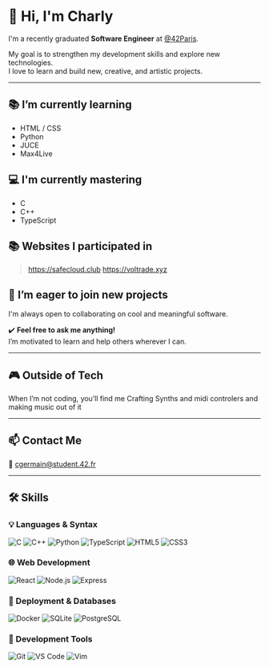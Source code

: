 # 👋 Hi, I'm Charly

I'm a recently graduated **Software Engineer** at [@42Paris](https://42.fr/).

My goal is to strengthen my development skills and explore new technologies.  
I love to learn and build new, creative, and artistic projects.

---

## 📚 I’m currently learning

- HTML / CSS  
- Python 
- JUCE
- Max4Live

## 💻 I'm currently mastering

- C  
- C++ 
- TypeScript

  
## 📚 Websites I participated in
> https://safecloud.club
> https://voltrade.xyz


## 🚀 I’m eager to join new projects  
I'm always open to collaborating on cool and meaningful software.

✔️ **Feel free to ask me anything!**  
I’m motivated to learn and help others wherever I can.

---

## 🎮 Outside of Tech

When I’m not coding, you’ll find me Crafting Synths and midi controlers and making music out of it

---

## 📫 Contact Me

📧 cgermain@student.42.fr

---

## 🛠 Skills

### 💡 Languages & Syntax
![C](https://img.shields.io/badge/C-00599C?style=flat&logo=c&logoColor=white)
![C++](https://img.shields.io/badge/C++-00599C?style=flat&logo=c%2B%2B&logoColor=white)
![Python](https://img.shields.io/badge/Python-3776AB?style=flat&logo=python&logoColor=white)
![TypeScript](https://img.shields.io/badge/TypeScript-3178C6?style=flat&logo=typescript&logoColor=white)
![HTML5](https://img.shields.io/badge/HTML5-E34F26?style=flat&logo=html5&logoColor=white)
![CSS3](https://img.shields.io/badge/CSS3-1572B6?style=flat&logo=css3&logoColor=white)

### 🌐 Web Development
![React](https://img.shields.io/badge/React-20232A?style=flat&logo=react&logoColor=61DAFB)
![Node.js](https://img.shields.io/badge/Node.js-339933?style=flat&logo=node.js&logoColor=white)
![Express](https://img.shields.io/badge/Express.js-000000?style=flat&logo=express&logoColor=white)

### 🚀 Deployment & Databases
![Docker](https://img.shields.io/badge/Docker-2496ED?style=flat&logo=docker&logoColor=white)
![SQLite](https://img.shields.io/badge/SQLite-003B57?style=flat&logo=sqlite&logoColor=white)
![PostgreSQL](https://img.shields.io/badge/PostgreSQL-4169E1?style=flat&logo=postgresql&logoColor=white)

### 🧰 Development Tools
![Git](https://img.shields.io/badge/Git-F05032?style=flat&logo=git&logoColor=white)
![VS Code](https://img.shields.io/badge/VS%20Code-007ACC?style=flat&logo=visual-studio-code&logoColor=white)
![Vim](https://img.shields.io/badge/Vim-019733?style=flat&logo=vim&logoColor=white)
